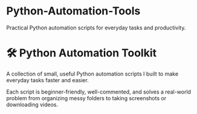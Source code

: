 # Python-Automation-Tools
Practical Python automation scripts for everyday tasks and productivity.

# 🛠️ Python Automation Toolkit

A collection of small, useful Python automation scripts I built to make everyday tasks faster and easier.

Each script is beginner-friendly, well-commented, and solves a real-world problem 
from organizing messy folders to taking screenshots or downloading videos.

